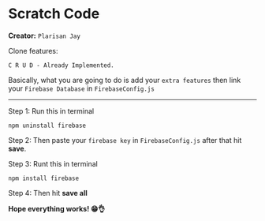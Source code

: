# Scratch Code
**Creator:** `Plarisan Jay`  

Clone features: 
```
C R U D - Already Implemented.
```

Basically, what you are going to do is add your `extra features` then link your `Firebase Database` in `FirebaseConfig.js`  

---

Step 1: Run this in terminal
```
npm uninstall firebase
```
Step 2: Then paste your `firebase key` in `FirebaseConfig.js` after that hit **save**.  

Step 3: Runt this in terminal
```
npm install firebase
```
Step 4: Then hit **save all**

**Hope everything works! 😁👌**
